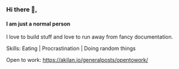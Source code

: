 ### Hi there 👋,
#### I am just a normal person
I love to build stuff and love to run away from fancy documentation. 

Skills: Eating | Procrastination | Doing random things 

Open to work: https://akilan.io/generalposts/opentowork/
